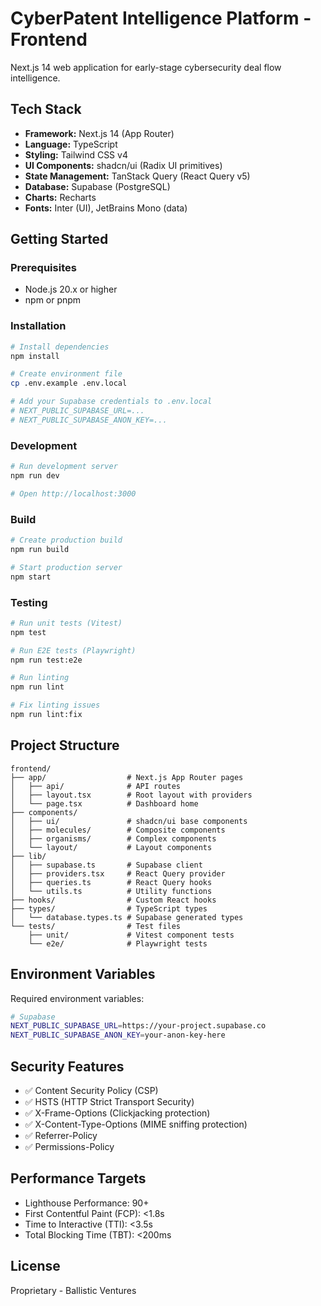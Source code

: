 # CyberPatent Intelligence Platform - Frontend

Next.js 14 web application for early-stage cybersecurity deal flow intelligence.

## Tech Stack

- **Framework:** Next.js 14 (App Router)
- **Language:** TypeScript
- **Styling:** Tailwind CSS v4
- **UI Components:** shadcn/ui (Radix UI primitives)
- **State Management:** TanStack Query (React Query v5)
- **Database:** Supabase (PostgreSQL)
- **Charts:** Recharts
- **Fonts:** Inter (UI), JetBrains Mono (data)

## Getting Started

### Prerequisites

- Node.js 20.x or higher
- npm or pnpm

### Installation

```bash
# Install dependencies
npm install

# Create environment file
cp .env.example .env.local

# Add your Supabase credentials to .env.local
# NEXT_PUBLIC_SUPABASE_URL=...
# NEXT_PUBLIC_SUPABASE_ANON_KEY=...
```

### Development

```bash
# Run development server
npm run dev

# Open http://localhost:3000
```

### Build

```bash
# Create production build
npm run build

# Start production server
npm start
```

### Testing

```bash
# Run unit tests (Vitest)
npm test

# Run E2E tests (Playwright)
npm run test:e2e

# Run linting
npm run lint

# Fix linting issues
npm run lint:fix
```

## Project Structure

```
frontend/
├── app/                  # Next.js App Router pages
│   ├── api/              # API routes
│   ├── layout.tsx        # Root layout with providers
│   └── page.tsx          # Dashboard home
├── components/
│   ├── ui/               # shadcn/ui base components
│   ├── molecules/        # Composite components
│   ├── organisms/        # Complex components
│   └── layout/           # Layout components
├── lib/
│   ├── supabase.ts       # Supabase client
│   ├── providers.tsx     # React Query provider
│   ├── queries.ts        # React Query hooks
│   └── utils.ts          # Utility functions
├── hooks/                # Custom React hooks
├── types/                # TypeScript types
│   └── database.types.ts # Supabase generated types
└── tests/                # Test files
    ├── unit/             # Vitest component tests
    └── e2e/              # Playwright tests
```

## Environment Variables

Required environment variables:

```bash
# Supabase
NEXT_PUBLIC_SUPABASE_URL=https://your-project.supabase.co
NEXT_PUBLIC_SUPABASE_ANON_KEY=your-anon-key-here
```

## Security Features

- ✅ Content Security Policy (CSP)
- ✅ HSTS (HTTP Strict Transport Security)
- ✅ X-Frame-Options (Clickjacking protection)
- ✅ X-Content-Type-Options (MIME sniffing protection)
- ✅ Referrer-Policy
- ✅ Permissions-Policy

## Performance Targets

- Lighthouse Performance: 90+
- First Contentful Paint (FCP): <1.8s
- Time to Interactive (TTI): <3.5s
- Total Blocking Time (TBT): <200ms

## License

Proprietary - Ballistic Ventures
